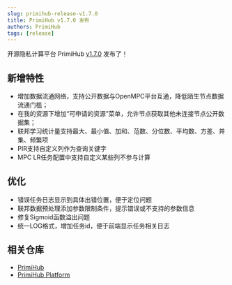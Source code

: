 ```yaml
---
slug: primihub-release-v1.7.0
title: PrimiHub v1.7.0 发布
authors: PrimiHub
tags: [release]
---
```


开源隐私计算平台 PrimiHub [v1.7.0](https://github.com/primihub/primihub/releases/tag/1.7.0) 发布了！

## 新增特性

- 增加数据流通网络，支持公开数据与OpenMPC平台互通，降低陌生节点数据流通门槛；
- 在我的资源下增加“可申请的资源”菜单，允许节点获取其他未连接节点公开数据集；
- 联邦学习统计量支持最大、最小值、加和、范数、分位数、平均数、方差、并集、频繁项
- PIR支持自定义列作为查询关键字
- MPC LR任务配置中支持自定义某些列不参与计算

## 优化

- 错误任务日志显示到具体出错位置，便于定位问题
- 联邦数据预处理添加参数限制条件，提示错误或不支持的参数信息
- 修复Sigmoid函数溢出问题
- 统一LOG格式，增加任务id，便于前端显示任务相关日志

## 相关仓库

* [PrimiHub](https://github.com/primihub/primihub)
* [PrimiHub Platform](https://github.com/primihub/primihub-platform)